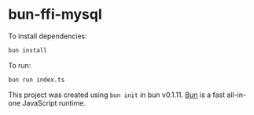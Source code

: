 # bun-ffi-mysql

To install dependencies:

```bash
bun install
```

To run:

```bash
bun run index.ts
```

This project was created using `bun init` in bun v0.1.11. [Bun](https://bun.sh) is a fast all-in-one JavaScript runtime.
